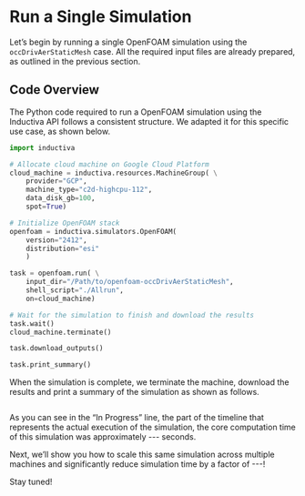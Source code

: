 # Run a Single Simulation
Let’s begin by running a single OpenFOAM simulation using the `occDrivAerStaticMesh` case.
All the required input files are already prepared, as outlined in the previous section.

## Code Overview
The Python code required to run a OpenFOAM simulation using the Inductiva API follows a consistent structure. We adapted it for this specific use case, as shown below.

```python
import inductiva

# Allocate cloud machine on Google Cloud Platform
cloud_machine = inductiva.resources.MachineGroup( \
    provider="GCP",
    machine_type="c2d-highcpu-112",
    data_disk_gb=100,
    spot=True)

# Initialize OpenFOAM stack
openfoam = inductiva.simulators.OpenFOAM(
    version="2412",
    distribution="esi"
    )

task = openfoam.run( \
    input_dir="/Path/to/openfoam-occDrivAerStaticMesh",
    shell_script="./Allrun",
    on=cloud_machine)

# Wait for the simulation to finish and download the results
task.wait()
cloud_machine.terminate()

task.download_outputs()

task.print_summary()
```

When the simulation is complete, we terminate the machine, download the results
and print a summary of the simulation as shown as follows.

```
```

As you can see in the “In Progress” line, the part of the timeline that
represents the actual execution of the simulation, the core computation time of
this simulation was approximately --- seconds.

Next, we’ll show you how to scale this same simulation across multiple machines and significantly 
reduce simulation time by a factor of ---!

Stay tuned!